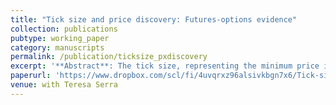 ```yaml
---
title: "Tick size and price discovery: Futures-options evidence"
collection: publications
pubtype: working_paper
category: manuscripts
permalink: /publication/ticksize_pxdiscovery
excerpt: '**Abstract**: The tick size, representing the minimum price increment in a financial market, can influe nce pricing efficiency. We examine its role in price discovery between futures and options in the Chicago Mercantile Exchange corn and soybean markets. Futures markets have a tick size twice that of options, often resulting in one-tick quoted spreads. This limits traders’ ability to improve the best bid or offer price, reducing their capacity to incorporate information into the price. With less tick size constraint and despite thin and costly trading, we find that options are more informative than futures on average. Price-improving quotes from options traders enhance information impounded into prices, suggesting that an unconstrained tick size may enhance price discovery.<br> <br> [SSRN version](https://papers.ssrn.com/sol3/papers.cfm?abstract_id=5041091); [Slides](https://www.dropbox.com/scl/fi/6cmrpfaz66cpm6zjbblgd/Tick-size-and-price-discovery_Ma_Serra_Slides.pdf?rlkey=3yqhbbm3x5i4opl449oxt1n0g&e=1&dl=0); [AFA poster](https://www.dropbox.com/scl/fi/jksqnp2egaa4wv2fjnd3l/AFA2025_poster.pdf?rlkey=1sxfun712qxb3yrhacvdqvs1c&e=1&dl=0) <br> <br> Subsuming my Ph.D. second-year paper. <br> <br>**Presentations**: Inter-Finance PhD Seminar; 2024 Market Microstructure Summer School; University of Illinois at Urbana-Champaign ACE FACS; 2025 AFA Ph.D. Poster Session; 2025 SWFA; 2025 MFA'
paperurl: 'https://www.dropbox.com/scl/fi/4uvqrxz96alsivkbgn7x6/Tick-size-and-price-discovery_Ma_Serra.pdf?rlkey=7adx6cn5km34htndmgbjuvbij&e=1&dl=0'
venue: with Teresa Serra
---
```

